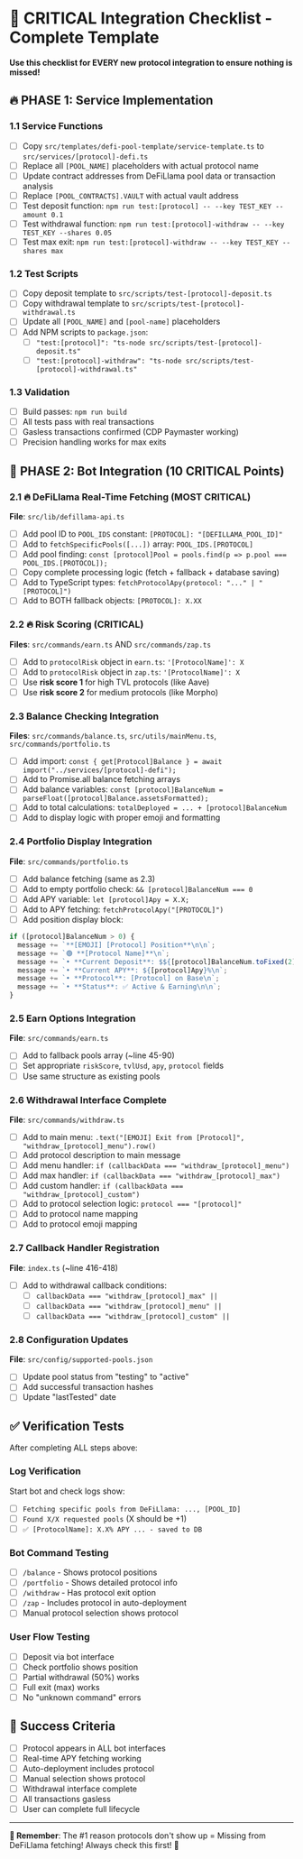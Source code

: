 # 🚨 CRITICAL Integration Checklist - Complete Template

**Use this checklist for EVERY new protocol integration to ensure nothing is missed!**

## 🔥 **PHASE 1: Service Implementation** 

### **1.1 Service Functions**
- [ ] Copy `src/templates/defi-pool-template/service-template.ts` to `src/services/[protocol]-defi.ts`
- [ ] Replace all `[POOL_NAME]` placeholders with actual protocol name
- [ ] Update contract addresses from DeFiLlama pool data or transaction analysis
- [ ] Replace `[POOL_CONTRACTS].VAULT` with actual vault address
- [ ] Test deposit function: `npm run test:[protocol] -- --key TEST_KEY --amount 0.1`
- [ ] Test withdrawal function: `npm run test:[protocol]-withdraw -- --key TEST_KEY --shares 0.05`
- [ ] Test max exit: `npm run test:[protocol]-withdraw -- --key TEST_KEY --shares max`

### **1.2 Test Scripts**
- [ ] Copy deposit template to `src/scripts/test-[protocol]-deposit.ts`
- [ ] Copy withdrawal template to `src/scripts/test-[protocol]-withdrawal.ts`
- [ ] Update all `[POOL_NAME]` and `[pool-name]` placeholders
- [ ] Add NPM scripts to `package.json`:
  - [ ] `"test:[protocol]": "ts-node src/scripts/test-[protocol]-deposit.ts"`
  - [ ] `"test:[protocol]-withdraw": "ts-node src/scripts/test-[protocol]-withdrawal.ts"`

### **1.3 Validation**
- [ ] Build passes: `npm run build`
- [ ] All tests pass with real transactions
- [ ] Gasless transactions confirmed (CDP Paymaster working)
- [ ] Precision handling works for max exits

## 🚨 **PHASE 2: Bot Integration (10 CRITICAL Points)**

### **2.1 🔥 DeFiLlama Real-Time Fetching (MOST CRITICAL)**
**File**: `src/lib/defillama-api.ts`
- [ ] Add pool ID to `POOL_IDS` constant: `[PROTOCOL]: "[DEFILLAMA_POOL_ID]"`
- [ ] Add to `fetchSpecificPools([...])` array: `POOL_IDS.[PROTOCOL]`
- [ ] Add pool finding: `const [protocol]Pool = pools.find(p => p.pool === POOL_IDS.[PROTOCOL]);`
- [ ] Copy complete processing logic (fetch + fallback + database saving)
- [ ] Add to TypeScript types: `fetchProtocolApy(protocol: "..." | "[PROTOCOL]")`
- [ ] Add to BOTH fallback objects: `[PROTOCOL]: X.XX`

### **2.2 🔥 Risk Scoring (CRITICAL)**
**Files**: `src/commands/earn.ts` AND `src/commands/zap.ts`
- [ ] Add to `protocolRisk` object in `earn.ts`: `'[ProtocolName]': X`
- [ ] Add to `protocolRisk` object in `zap.ts`: `'[ProtocolName]': X`
- [ ] Use **risk score 1** for high TVL protocols (like Aave)
- [ ] Use **risk score 2** for medium protocols (like Morpho)

### **2.3 Balance Checking Integration**
**Files**: `src/commands/balance.ts`, `src/utils/mainMenu.ts`, `src/commands/portfolio.ts`
- [ ] Add import: `const { get[Protocol]Balance } = await import("../services/[protocol]-defi");`
- [ ] Add to Promise.all balance fetching arrays
- [ ] Add balance variables: `const [protocol]BalanceNum = parseFloat([protocol]Balance.assetsFormatted);`
- [ ] Add to total calculations: `totalDeployed = ... + [protocol]BalanceNum`
- [ ] Add to display logic with proper emoji and formatting

### **2.4 Portfolio Display Integration**
**File**: `src/commands/portfolio.ts`
- [ ] Add balance fetching (same as 2.3)
- [ ] Add to empty portfolio check: `&& [protocol]BalanceNum === 0`
- [ ] Add APY variable: `let [protocol]Apy = X.X;`
- [ ] Add to APY fetching: `fetchProtocolApy("[PROTOCOL]")`
- [ ] Add position display block:
```typescript
if ([protocol]BalanceNum > 0) {
  message += `**[EMOJI] [Protocol] Position**\n\n`;
  message += `🟢 **[Protocol Name]**\n`;
  message += `• **Current Deposit**: $${[protocol]BalanceNum.toFixed(2)}\n`;
  message += `• **Current APY**: ${[protocol]Apy}%\n`;
  message += `• **Protocol**: [Protocol] on Base\n`;
  message += `• **Status**: ✅ Active & Earning\n\n`;
}
```

### **2.5 Earn Options Integration**
**File**: `src/commands/earn.ts`
- [ ] Add to fallback pools array (~line 45-90)
- [ ] Set appropriate `riskScore`, `tvlUsd`, `apy`, `protocol` fields
- [ ] Use same structure as existing pools

### **2.6 Withdrawal Interface Complete**
**File**: `src/commands/withdraw.ts`
- [ ] Add to main menu: `.text("[EMOJI] Exit from [Protocol]", "withdraw_[protocol]_menu").row()`
- [ ] Add protocol description to main message
- [ ] Add menu handler: `if (callbackData === "withdraw_[protocol]_menu")`
- [ ] Add max handler: `if (callbackData === "withdraw_[protocol]_max")`  
- [ ] Add custom handler: `if (callbackData === "withdraw_[protocol]_custom")`
- [ ] Add to protocol selection logic: `protocol === "[protocol]"`
- [ ] Add to protocol name mapping
- [ ] Add to protocol emoji mapping

### **2.7 Callback Handler Registration**
**File**: `index.ts` (~line 416-418)
- [ ] Add to withdrawal callback conditions:
  - [ ] `callbackData === "withdraw_[protocol]_max" ||`
  - [ ] `callbackData === "withdraw_[protocol]_menu" ||` 
  - [ ] `callbackData === "withdraw_[protocol]_custom" ||`

### **2.8 Configuration Updates**
**File**: `src/config/supported-pools.json`
- [ ] Update pool status from "testing" to "active" 
- [ ] Add successful transaction hashes
- [ ] Update "lastTested" date

## ✅ **Verification Tests**

After completing ALL steps above:

### **Log Verification**
Start bot and check logs show:
- [ ] `Fetching specific pools from DeFiLlama: ..., [POOL_ID]`
- [ ] `Found X/X requested pools` (X should be +1)  
- [ ] `✅ [ProtocolName]: X.X% APY ... - saved to DB`

### **Bot Command Testing**
- [ ] `/balance` - Shows protocol positions
- [ ] `/portfolio` - Shows detailed protocol info
- [ ] `/withdraw` - Has protocol exit option
- [ ] `/zap` - Includes protocol in auto-deployment
- [ ] Manual protocol selection shows protocol

### **User Flow Testing**  
- [ ] Deposit via bot interface
- [ ] Check portfolio shows position
- [ ] Partial withdrawal (50%) works
- [ ] Full exit (max) works
- [ ] No "unknown command" errors

## 🎯 **Success Criteria**

- [ ] Protocol appears in ALL bot interfaces
- [ ] Real-time APY fetching working
- [ ] Auto-deployment includes protocol
- [ ] Manual selection shows protocol
- [ ] Withdrawal interface complete
- [ ] All transactions gasless
- [ ] User can complete full lifecycle

---

**🔑 Remember**: The #1 reason protocols don't show up = Missing from DeFiLlama fetching! Always check this first! 🚨